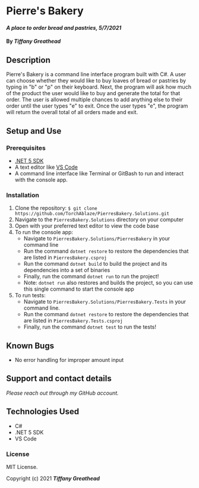 # Pierre's Bakery

#### _A place to order bread and pastries, 5/7/2021_

#### By _**Tiffany Greathead**_

## Description

Pierre's Bakery is a command line interface program built with C#. A user can choose whether they would like to buy loaves of bread or pastries by typing in "b" or "p" on their keyboard. Next, the program will ask how much of the product the user would like to buy and generate the total for that order. The user is allowed multiple chances to add anything else to their order until the user types "e" to exit. Once the user types "e", the program will return the overall total of all orders made and exit.

## Setup and Use

### Prerequisites

- [.NET 5 SDK](https://dotnet.microsoft.com/download/dotnet/5.0)
- A text editor like [VS Code](https://code.visualstudio.com/)
- A command line interface like Terminal or GitBash to run and interact with the console app.

### Installation

1. Clone the repository: `$ git clone https://github.com/TorchAblaze/PierresBakery.Solutions.git`
2. Navigate to the `PierresBakery.Solutions` directory on your computer
3. Open with your preferred text editor to view the code base
4. To run the console app:
   - Navigate to `PierresBakery.Solutions/PierresBakery` in your command line
   - Run the command `dotnet restore` to restore the dependencies that are listed in `PierresBakery.csproj`
   - Run the command `dotnet build` to build the project and its dependencies into a set of binaries
   - Finally, run the command `dotnet run` to run the project!
   - Note: `dotnet run` also restores and builds the project, so you can use this single command to start the console app
5. To run tests:
   - Navigate to `PierresBakery.Solutions/PierresBakery.Tests` in your command line.
   - Run the command `dotnet restore` to restore the dependencies that are listed in `PierresBakery.Tests.csproj`
   - Finally, run the command `dotnet test` to run the tests!

## Known Bugs

- No error handling for improper amount input

## Support and contact details

_Please reach out through my GitHub account._

## Technologies Used

- C#
- .NET 5 SDK
- VS Code

### License

MIT License.

Copyright (c) 2021 **_Tiffany Greathead_**
